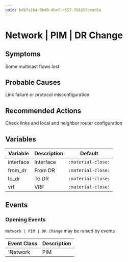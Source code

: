 ```yaml
---
uuid: bd8fa1b4-9bd9-4bef-a557-756255ccad1e
---
```

# Network | PIM | DR Change

## Symptoms

Some multicast flows lost

## Probable Causes

Link failure or protocol misconfiguration

## Recommended Actions

Check links and local and neighbor router configuration

## Variables

Variable | Description | Default
--- | --- | ---
interface | Interface | `:material-close:`
from_dr | From DR | `:material-close:`
to_dr | To DR | `:material-close:`
vrf | VRF | `:material-close:`

## Events

### Opening Events
`Network | PIM | DR Change` may be raised by events

Event Class | Description
--- | ---
`Network | PIM | DR Change` | dispose
